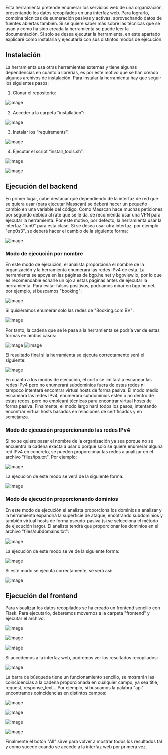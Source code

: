 Esta herramienta pretende enumerar los servicios web de una organización, presentando los datos recopilados en una interfaz web. Para lograrlo, combina técnicas de eumeración pasivas y activas, aprovechando datos de fuentes abiertas también. Si se quiere saber más sobre las técnicas que se usan y como ha sido creada la herramienta se puede leer la documentación. Si solo se desea ejecutar la herramienta, en este apartado explicaré como instalarla y ejecutarla con sus distintos modos de ejecución.

## Instalación
La herramienta usa otras herramientas externas y tiene algunas dependencias en cuanto a librerías, es por este motivo que se han creado algunos archivos de instalación.
Para instalar la herramienta hay que seguir los siguientes pasos:
1. Clonar el repositorio:
   
![image](https://github.com/user-attachments/assets/8112d149-76cf-4ddf-ae75-cbd6ff0c2c26)

2. Acceder a la carpeta “installation”:
   
![image](https://github.com/user-attachments/assets/c74c04e3-a427-48bf-a433-2c3dfeab52b5)

3. Instalar los “requirements”:
   
![image](https://github.com/user-attachments/assets/6f285d78-9a4a-49d9-a1af-538e7ce4d104)

4. Ejecutar el script “install_tools.sh”:
   
![image](https://github.com/user-attachments/assets/33a30ae7-600c-45ed-9dd8-9610d8b2827f)

![image](https://github.com/user-attachments/assets/4bc6ba02-b39c-431c-b25b-a90524ee717b)


## Ejecución del backend
En primer lugar, cabe destacar que dependiendo de la interfaz de red que se quiera usar (para ejecutar Masscan) se deberá hacer un pequeño cambio en una variable del código. Como Masscan hace muchas peticiones por segundo debido al rate que se le da, se recomienda usar una VPN para ejecutar la herramienta. Por este motivo, por defecto, la herramienta usar la interfaz "tun0" para esta clase. Si se desea usar otra interfaz, por ejemplo "enp0s3", se deberá hacer el cambio de la siguiente forma:

![image](https://github.com/user-attachments/assets/49cf699f-5a0a-4ce5-a15b-7c6f0e325167)

### Modo de ejecución por nombre
En este modo de ejecución, el analista proporciona el nombre de la organización y la herramienta enumerará las redes IPv4 de esta. La herramienta se apoya en las páginas de bgp.he.net y bgpview.io, por lo que es recomendable echarle un ojo a estas páginas antes de ejecutar la herramienta. Para evitar falsos positivos, podríamos mirar en bgp.he.net, por ejemplo, si buscamos "booking":

![image](https://github.com/user-attachments/assets/90a0fab0-67e4-49bd-b877-b12f175c59b2)

Si quisiéramos enumerar solo las redes de "Booking.com BV":

![image](https://github.com/user-attachments/assets/0feb1220-e1b2-4c81-98cb-6c18c64b2214)

Por tanto, la cadena que se le pasa a la herramienta se podría ver de estas formas en ambos casos:

![image](https://github.com/user-attachments/assets/1b74a73a-882e-4f40-9b3d-5af7a0571a7a)
![image](https://github.com/user-attachments/assets/5967d26e-a742-45ef-9bf2-da2666dfd89e)

El resultado final si la herramienta se ejecuta correctamente será el siguiente:

![image](https://github.com/user-attachments/assets/2484cf4a-3ddb-47e0-926e-6c0068f77096)


En cuanto a los modos de ejecución, el corto se limitará a escanear las redes IPv4 pero no enumerará subdominios fuera de estas redes ni tampoco intentará encontrar virtual hosts de forma pasiva. El modo medio escaneará las redes IPv4, enumerará subdominios estén o no dentro de estas redes, pero no empleará técnicas para encontrar virtual hosts de forma pasiva. Finalmente, el modo largo hará todos los pasos, intentando encontrar virtual hosts basados en relaciones de certificados y en semejanza. 

### Modo de ejecución proporcionando las redes IPv4
Si no se quiere pasar el nombre de la organización ya sea porque no se encuentra la cadena exacta a usar o porque solo se quiere enumerar alguna red IPv4 en concreto, se pueden proporcionar las redes a analizar en el archivo "files/ips.txt". Por ejemplo:

![image](https://github.com/user-attachments/assets/0f39bd5c-d335-4858-8636-39e7fc2e6280)

La ejecución de este modo se verá de la siguiente forma:

![image](https://github.com/user-attachments/assets/25909ed5-8d61-4c2a-91f1-afce302c8cc8)

### Modo de ejecución proporcionando dominios
En este modo de ejecución el analista proporciona los dominios a analizar y la herramienta expandirá la superfície de ataque, encotrando subdominios y también virtual hosts de forma pseudo-pasiva (si se selecciona el método de ejecución largo).
El analista tendrá que proporcionar los dominios en el archivo "files/subdomains.txt":

![image](https://github.com/user-attachments/assets/28fa41a4-1cf2-45c4-852b-7c06c4680e8c)

La ejecución de este modo se ve de la siguiente forma:

![image](https://github.com/user-attachments/assets/9b59561d-6a0d-4f3d-8244-5775dc473aca)

Si este modo se ejecuta correctamente, se verá así:

![image](https://github.com/user-attachments/assets/c8fe1e50-5bf1-4db8-a3bb-725818b13513)


## Ejecución del frontend
Para visualizar los datos recopilados se ha creado un frontend sencillo con Flask. Para ejecutarlo, deberemos movernos a la carpeta "frontend" y ejecutar el archivo:

![image](https://github.com/user-attachments/assets/a0a683e5-9caa-40db-a657-34a768ab8ba5)

![image](https://github.com/user-attachments/assets/d522f6e2-022a-44d1-8589-0888b4ed8180)

![image](https://github.com/user-attachments/assets/4579dd05-2bc3-45b6-97db-365b20ca4d8e)

Si accedemos a la interfaz web, podremos ver los resultados recopilados:

![image](https://github.com/user-attachments/assets/42931cdd-55ae-436a-a375-ae0630052a39)

La barra de búsqueda tiene un funcionamiento sencillo, se mosrarán las coincidencias a la cadena proporcionada en cualquier campo, ya sea title, request, response_text...
Por ejemplo, si buscamos la palabra "api" encontramos coincidencias en distintos campos:

![image](https://github.com/user-attachments/assets/27fcba40-f180-4908-a742-9b035c3d95c8)

![image](https://github.com/user-attachments/assets/1658a347-9457-4a10-acd9-9254b4724e17)

![image](https://github.com/user-attachments/assets/5bdd9f7c-f011-464a-bbcd-faa6be4a7e04)

![image](https://github.com/user-attachments/assets/d80dea98-cfe0-41d0-8302-2169b3dfc763)

Finalmente el botón "All" sirve para volver a mostrar todos los resultados tal y como sucede cuando se accede a la interfaz web por primera vez.

